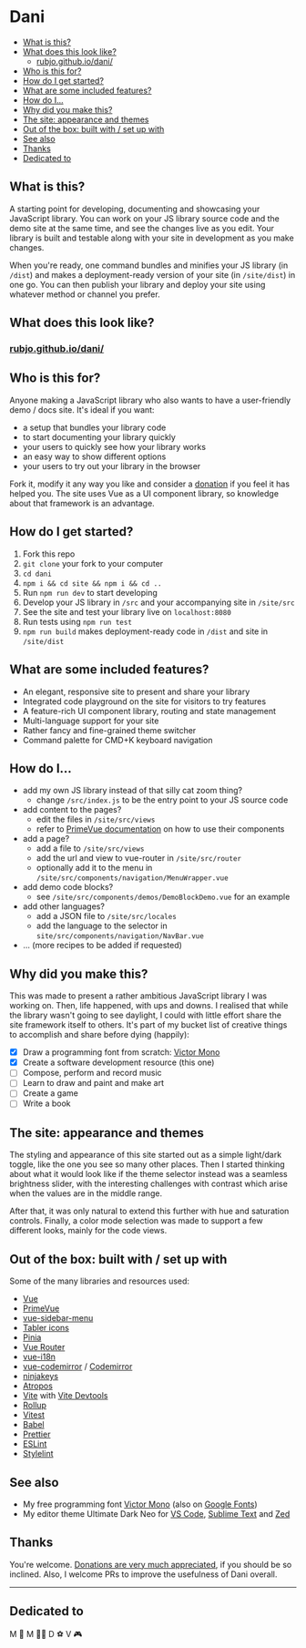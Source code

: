 # Dani

<!-- MarkdownTOC -->

* [What is this?](#what-is-this)
* [What does this look like?](#what-does-this-look-like)
    * [rubjo.github.io/dani/](#rubjogithubiodani)
* [Who is this for?](#who-is-this-for)
* [How do I get started?](#how-do-i-get-started)
* [What are some included features?](#what-are-some-included-features)
* [How do I...](#how-do-i)
* [Why did you make this?](#why-did-you-make-this)
* [The site: appearance and themes](#the-site-appearance-and-themes)
* [Out of the box: built with / set up with](#out-of-the-box-built-with--set-up-with)
* [See also](#see-also)
* [Thanks](#thanks)
* [Dedicated to](#dedicated-to)

<!-- /MarkdownTOC -->

## What is this?
A starting point for developing, documenting and showcasing your JavaScript library. You can work on your JS library source code and the demo site at the same time, and see the changes live as you edit. Your library is built and testable along with your site in development as you make changes.

When you're ready, one command bundles and minifies your JS library (in `/dist`) and makes a deployment-ready version of your site (in `/site/dist`) in one go. You can then publish your library and deploy your site using whatever method or channel you prefer.

## What does this look like?
### [rubjo.github.io/dani/](https://rubjo.github.io/dani/)

## Who is this for?
Anyone making a JavaScript library who also wants to have a user-friendly demo / docs site. It's ideal if you want:
- a setup that bundles your library code
- to start documenting your library quickly
- your users to quickly see how your library works
- an easy way to show different options
- your users to try out your library in the browser

Fork it, modify it any way you like and consider a [donation](https://www.paypal.com/donate/?hosted_button_id=TMFX64KS4NWCC) if you feel it has helped you. The site uses Vue as a UI component library, so knowledge about that framework is an advantage.       

## How do I get started?
1. Fork this repo
2. `git clone` your fork to your computer
3. `cd dani`
4. `npm i && cd site && npm i && cd ..`
5. Run `npm run dev` to start developing
6. Develop your JS library in `/src` and your accompanying site in `/site/src`
7. See the site and test your library live on `localhost:8080`
8. Run tests using `npm run test`
9. `npm run build` makes deployment-ready code in `/dist` and site in `/site/dist`

## What are some included features?
- An elegant, responsive site to present and share your library
- Integrated code playground on the site for visitors to try features
- A feature-rich UI component library, routing and state management
- Multi-language support for your site
- Rather fancy and fine-grained theme switcher
- Command palette for CMD+K keyboard navigation

## How do I...
- add my own JS library instead of that silly cat zoom thing?
    - change `/src/index.js` to be the entry point to your JS source code
- add content to the pages?
    - edit the files in `/site/src/views`
    - refer to [PrimeVue documentation](https://primevue.org/autocomplete/) on how to use their components
- add a page?
    - add a file to `/site/src/views`
    - add the url and view to vue-router in `/site/src/router`
    - optionally add it to the menu in `/site/src/components/navigation/MenuWrapper.vue`
- add demo code blocks?
    - see `/site/src/components/demos/DemoBlockDemo.vue` for an example
- add other languages?
    - add a JSON file to `/site/src/locales`
    - add the language to the selector in `site/src/components/navigation/NavBar.vue`
- ... (more recipes to be added if requested)

## Why did you make this?
This was made to present a rather ambitious JavaScript library I was working on. Then, life happened, with ups and downs. I realised that while the library wasn't going to see daylight, I could with little effort share the site framework itself to others. It's part of my bucket list of creative things to accomplish and share before dying (happily):
- [x] Draw a programming font from scratch: [Victor Mono](https://rubjo.github.io/victor-mono/)
- [x] Create a software development resource (this one)
- [ ] Compose, perform and record music
- [ ] Learn to draw and paint and make art
- [ ] Create a game
- [ ] Write a book

## The site: appearance and themes
The styling and appearance of this site started out as a simple light/dark
toggle, like the one you see so many other places. Then I started thinking
about what it would look like if the theme selector instead was a seamless
brightness slider, with the interesting challenges with contrast which
arise when the values are in the middle range.

After that, it was only natural to extend this further with hue and
saturation controls. Finally, a color mode selection was made to support a
few different looks, mainly for the code views.

## Out of the box: built with / set up with 
Some of the many libraries and resources used:
- [Vue](https://vuejs.org/)
- [PrimeVue](https://primevue.org/)
- [vue-sidebar-menu](https://yaminncco.github.io/vue-sidebar-menu/)
- [Tabler icons](https://tabler.io/docs/icons/vue)
- [Pinia](https://pinia.vuejs.org/)
- [Vue Router](https://router.vuejs.org/)
- [vue-i18n](https://vue-i18n.intlify.dev/)
- [vue-codemirror](https://github.com/surmon-china/vue-codemirror) / [Codemirror](https://codemirror.net/)
- [ninjakeys](https://github.com/ssleptsov/ninja-keys)
- [Atropos](https://atroposjs.com/)
- [Vite](https://vitejs.dev/) with [Vite Devtools](https://devtools-next.vuejs.org/)
- [Rollup](https://rollupjs.org/)
- [Vitest](https://vitest.dev/)
- [Babel](https://babeljs.io/)
- [Prettier](https://prettier.io/)
- [ESLint](https://eslint.org/)
- [Stylelint](https://stylelint.io/)

## See also
- My free programming font [Victor Mono](https://rubjo.github.io/victor-mono/) (also on [Google Fonts](https://fonts.google.com/specimen/Victor+Mono))
- My editor theme Ultimate Dark Neo for [VS Code](https://marketplace.visualstudio.com/items?itemName=rubjo.ultimate-dark-neo&ssr=false#overview), [Sublime Text](https://packagecontrol.io/packages/Ultimate%20Dark%20Neo) and [Zed](https://github.com/rubjo/ultimate-dark-neo-zed)

## Thanks
You're welcome. [Donations are very much appreciated](https://www.paypal.com/donate/?hosted_button_id=TMFX64KS4NWCC), if you should be so inclined. Also, I welcome PRs to improve the usefulness of Dani overall.

<hr>

## Dedicated to
M 🌸
M 💪🏼
D ⚽️
V 🎮
